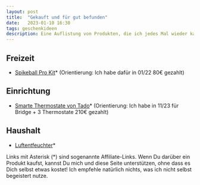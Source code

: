 ```yaml
---
layout: post
title:  "Gekauft und für gut befunden"
date:   2023-01-10 16:30
tags: geschenkideen
description: Eine Auflistung von Produkten, die ich jedes Mal wieder kaufen würde
---
```


## Freizeit

- [Spikeball Pro Kit](https://amzn.to/3SdWaEM)* (Orientierung: Ich habe dafür in 01/22 80€ gezahlt)

## Einrichtung

- [Smarte Thermostate von Tado](https://amzn.to/3NXJXBF)* (Orientierung: Ich habe in 11/23 für Bridge + 3 Thermostate 210€ gezahlt)

## Haushalt

- [Luftentfeuchter](https://amzn.to/3vvqQbO)*



Links mit Asterisk (*) sind sogenannte Affiliate-Links. Wenn Du darüber ein Produkt kaufst, kannst Du mich und diese Seite unterstützen, ohne dass es Dich selbst etwas kostet! Ich empfehle natürlich nichts, was ich nicht selbst begeistert nutze.